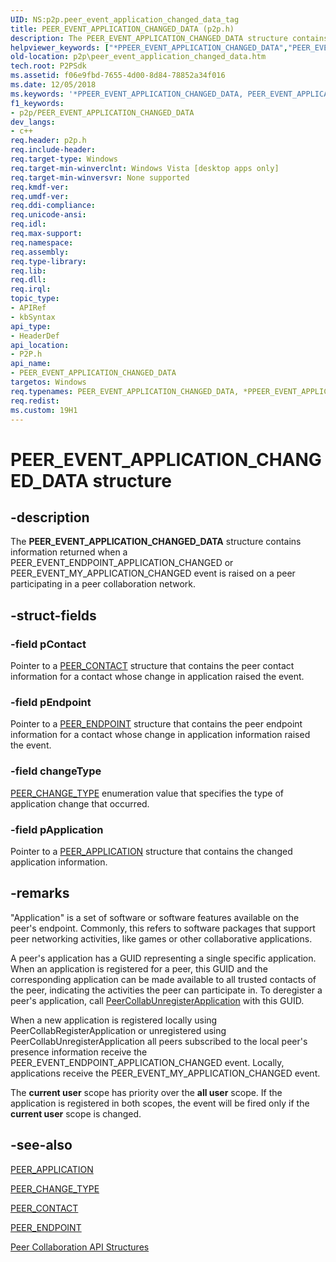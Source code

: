 ```yaml
---
UID: NS:p2p.peer_event_application_changed_data_tag
title: PEER_EVENT_APPLICATION_CHANGED_DATA (p2p.h)
description: The PEER_EVENT_APPLICATION_CHANGED_DATA structure contains information returned when a PEER_EVENT_ENDPOINT_APPLICATION_CHANGED or PEER_EVENT_MY_APPLICATION_CHANGED event is raised on a peer participating in a peer collaboration network.
helpviewer_keywords: ["*PPEER_EVENT_APPLICATION_CHANGED_DATA","PEER_EVENT_APPLICATION_CHANGED_DATA","PEER_EVENT_APPLICATION_CHANGED_DATA structure [Peer Networking]","PPEER_EVENT_APPLICATION_CHANGED_DATA","PPEER_EVENT_APPLICATION_CHANGED_DATA structure pointer [Peer Networking]","p2p.peer_event_application_changed_data","p2p/PEER_EVENT_APPLICATION_CHANGED_DATA","p2p/PPEER_EVENT_APPLICATION_CHANGED_DATA"]
old-location: p2p\peer_event_application_changed_data.htm
tech.root: P2PSdk
ms.assetid: f06e9fbd-7655-4d00-8d84-78852a34f016
ms.date: 12/05/2018
ms.keywords: '*PPEER_EVENT_APPLICATION_CHANGED_DATA, PEER_EVENT_APPLICATION_CHANGED_DATA, PEER_EVENT_APPLICATION_CHANGED_DATA structure [Peer Networking], PPEER_EVENT_APPLICATION_CHANGED_DATA, PPEER_EVENT_APPLICATION_CHANGED_DATA structure pointer [Peer Networking], p2p.peer_event_application_changed_data, p2p/PEER_EVENT_APPLICATION_CHANGED_DATA, p2p/PPEER_EVENT_APPLICATION_CHANGED_DATA'
f1_keywords:
- p2p/PEER_EVENT_APPLICATION_CHANGED_DATA
dev_langs:
- c++
req.header: p2p.h
req.include-header: 
req.target-type: Windows
req.target-min-winverclnt: Windows Vista [desktop apps only]
req.target-min-winversvr: None supported
req.kmdf-ver: 
req.umdf-ver: 
req.ddi-compliance: 
req.unicode-ansi: 
req.idl: 
req.max-support: 
req.namespace: 
req.assembly: 
req.type-library: 
req.lib: 
req.dll: 
req.irql: 
topic_type:
- APIRef
- kbSyntax
api_type:
- HeaderDef
api_location:
- P2P.h
api_name:
- PEER_EVENT_APPLICATION_CHANGED_DATA
targetos: Windows
req.typenames: PEER_EVENT_APPLICATION_CHANGED_DATA, *PPEER_EVENT_APPLICATION_CHANGED_DATA
req.redist: 
ms.custom: 19H1
---
```


# PEER_EVENT_APPLICATION_CHANGED_DATA structure


## -description


The <b>PEER_EVENT_APPLICATION_CHANGED_DATA</b> structure contains information returned when a PEER_EVENT_ENDPOINT_APPLICATION_CHANGED or PEER_EVENT_MY_APPLICATION_CHANGED event is raised on a peer participating in a peer collaboration network.


## -struct-fields




### -field pContact

Pointer to a <a href="https://docs.microsoft.com/windows/desktop/api/p2p/ns-p2p-peer_contact">PEER_CONTACT</a> structure that contains the peer contact information for a contact whose change in application  raised the event.


### -field pEndpoint

Pointer to a <a href="https://docs.microsoft.com/windows/desktop/api/p2p/ns-p2p-peer_endpoint">PEER_ENDPOINT</a> structure that contains the peer endpoint information for a contact whose change in application information raised the event.


### -field changeType


<a href="https://docs.microsoft.com/windows/desktop/api/p2p/ne-p2p-peer_change_type">PEER_CHANGE_TYPE</a> enumeration value that specifies the type of application change that occurred.


### -field pApplication

Pointer to a <a href="https://docs.microsoft.com/windows/desktop/api/p2p/ns-p2p-peer_application">PEER_APPLICATION</a> structure that contains the changed application information.


## -remarks



"Application" is a set of software or software  features available on the peer's endpoint. Commonly, this refers to software packages that support peer networking activities, like games or other collaborative applications.

A peer's application has a GUID representing a single specific application. When an application is registered for a peer, this GUID and the corresponding application can be made available to all trusted contacts of the peer, indicating the activities the peer can participate in. To deregister a peer's application, call <a href="https://docs.microsoft.com/windows/desktop/api/p2p/nf-p2p-peercollabunregisterapplication">PeerCollabUnregisterApplication</a> with this GUID.

When a new application is registered locally using PeerCollabRegisterApplication or unregistered using PeerCollabUnregisterApplication all peers subscribed to the local peer's presence information receive the PEER_EVENT_ENDPOINT_APPLICATION_CHANGED event. Locally, applications receive the PEER_EVENT_MY_APPLICATION_CHANGED event. 

The <b>current user</b> scope has priority over the <b>all user</b> scope. If the application is registered in both scopes, the event will be fired only if the <b>current user</b> scope is changed.




## -see-also




<a href="https://docs.microsoft.com/windows/desktop/api/p2p/ns-p2p-peer_application">PEER_APPLICATION</a>



<a href="https://docs.microsoft.com/windows/desktop/api/p2p/ne-p2p-peer_change_type">PEER_CHANGE_TYPE</a>



<a href="https://docs.microsoft.com/windows/desktop/api/p2p/ns-p2p-peer_contact">PEER_CONTACT</a>



<a href="https://docs.microsoft.com/windows/desktop/api/p2p/ns-p2p-peer_endpoint">PEER_ENDPOINT</a>



<a href="https://docs.microsoft.com/windows/desktop/P2PSdk/collaboration-api-structures">Peer Collaboration API Structures</a>
 

 

